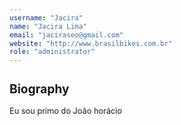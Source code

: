 ```yaml
---
username: "Jacira"
name: "Jacira Lima"
email: "jaciraseo@gmail.com"
website: "http://www.brasilbikes.com.br"
role: "administrator"
---
```


## Biography

Eu sou primo do João horácio